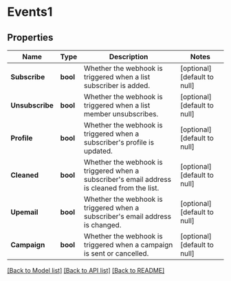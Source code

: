 # Events1

## Properties
Name | Type | Description | Notes
------------ | ------------- | ------------- | -------------
**Subscribe** | **bool** | Whether the webhook is triggered when a list subscriber is added. | [optional] [default to null]
**Unsubscribe** | **bool** | Whether the webhook is triggered when a list member unsubscribes. | [optional] [default to null]
**Profile** | **bool** | Whether the webhook is triggered when a subscriber&#39;s profile is updated. | [optional] [default to null]
**Cleaned** | **bool** | Whether the webhook is triggered when a subscriber&#39;s email address is cleaned from the list. | [optional] [default to null]
**Upemail** | **bool** | Whether the webhook is triggered when a subscriber&#39;s email address is changed. | [optional] [default to null]
**Campaign** | **bool** | Whether the webhook is triggered when a campaign is sent or cancelled. | [optional] [default to null]

[[Back to Model list]](../README.md#documentation-for-models) [[Back to API list]](../README.md#documentation-for-api-endpoints) [[Back to README]](../README.md)


